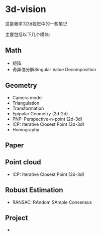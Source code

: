 # 3d-vision
这是我学习3d视觉中的一些笔记

主要包括以下几个模块: 



## Math

- 矩阵
- 奇异值分解Singular Value Decomposition



## Geometry

- Camera model
- Triangulation
- Transformation
- Epipolar Geometry (2d-2d)
- PNP: Perspective-n-point (2d-3d)
- ICP: Iterative  Closest Point (3d-3d)
- Homography



## Paper



## Point cloud

- ICP: Iterative  Closest Point (3d-3d)



## Robust Estimation

- RANSAC: RAndom SAmple Consensus



## Project

- 

